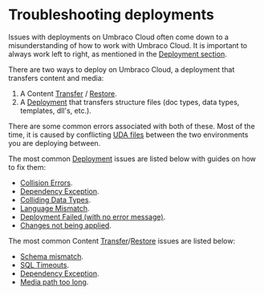 # Troubleshooting deployments

Issues with deployments on Umbraco Cloud often come down to a misunderstanding of how to work with Umbraco Cloud. It is important to always work left to right, as mentioned in the [Deployment section](../../deployment.md).

There are two ways to deploy on Umbraco Cloud, a deployment that transfers content and media:

1. A Content [Transfer](broken-reference) / [Restore](../../restoring-content.md).
2. A [Deployment](broken-reference) that transfers structure files (doc types, data types, templates, dll's, etc.).

There are some common errors associated with both of these. Most of the time, it is caused by conflicting [UDA files](../../power-tools/generating-uda-files.md#what-are-uda-files) between the two environments you are deploying between.

The most common [Deployment](broken-reference) issues are listed below with guides on how to fix them:

* [Collision Errors](structure-error.md).
* [Dependency Exception](dependency-exceptions.md).
* [Colliding Data Types](colliding-datatypes.md).
* [Language Mismatch](language-mismatch.md).
* [Deployment Failed (with no error message)](deployment-failed.md).
* [Changes not being applied](changes-not-being-applied.md).

The most common Content [Transfer](broken-reference)/[Restore](../../restoring-content.md) issues are listed below:

* [Schema mismatch](schema-mismatches.md).
* [SQL Timeouts](https://docs.umbraco.com/umbraco-deploy/deploy-settings#timeout-settings).
* [Dependency Exception](dependency-exceptions.md).
* [Media path too long](path-too-long-exception.md).
